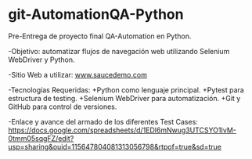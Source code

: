# git-AutomationQA-Python

Pre-Entrega de proyecto final QA-Automation en Python.

-Objetivo: automatizar flujos de navegación web utilizando Selenium WebDriver y Python.

-Sitio Web a utilizar:
www.saucedemo.com

-Tecnologías Requeridas:
+Python como lenguaje principal.
+Pytest para estructura de testing.
+Selenium WebDriver para automatización.
+Git y GitHub para control de versiones.

-Enlace y avance del armado de los diferentes Test Cases:
https://docs.google.com/spreadsheets/d/1EDl6mNwug3UTCSYO1IvM-0tmm05sqgFZ/edit?usp=sharing&ouid=115647804081313056798&rtpof=true&sd=true
